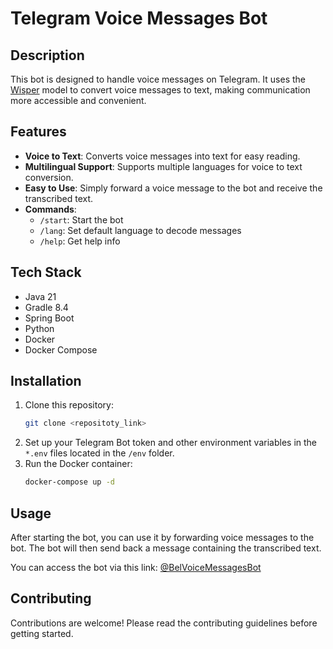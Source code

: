 # Telegram Voice Messages Bot

## Description

This bot is designed to handle voice messages on Telegram. It uses the [Wisper](https://github.com/openai/whisper) model to convert voice messages to text, making communication more accessible and convenient.

## Features

- **Voice to Text**: Converts voice messages into text for easy reading.
- **Multilingual Support**: Supports multiple languages for voice to text conversion.
- **Easy to Use**: Simply forward a voice message to the bot and receive the transcribed text.
- **Commands**:
    - `/start`: Start the bot
    - `/lang`: Set default language to decode messages
    - `/help`: Get help info

## Tech Stack

- Java 21
- Gradle 8.4
- Spring Boot
- Python
- Docker
- Docker Compose

## Installation

1. Clone this repository:
    ```bash
    git clone <repositoty_link>
    ```
2. Set up your Telegram Bot token and other environment variables in the `*.env` files located in the `/env` folder.
3. Run the Docker container:
    ```bash
    docker-compose up -d
    ```

## Usage

After starting the bot, you can use it by forwarding voice messages to the bot. The bot will then send back a message containing the transcribed text.

You can access the bot via this link: [@BelVoiceMessagesBot](https://t.me/BelVoiceMessagesBot)

## Contributing

Contributions are welcome! Please read the contributing guidelines before getting started.
